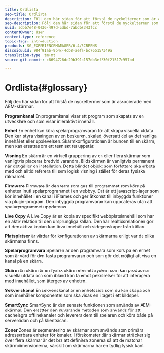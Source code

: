 ```yaml
---
title: Ordlista
seo-title: Ordlista
description: Följ den här sidan för att förstå de nyckeltermer som är associerade med AEM-skärmar.
seo-description: Följ den här sidan för att förstå de nyckeltermer som är associerade med AEM-skärmar.
uuid: 2cbb7e48-0436-497d-adbd-7abdb7343fcc
contentOwner: User
content-type: reference
topic-tags: introduction
products: SG_EXPERIENCEMANAGER/6.4/SCREENS
discoiquuid: 984f91ab-9b4c-4cb8-aefa-bc765157349a
translation-type: tm+mt
source-git-commit: c8694726dc29b391a157db3ef230f21517c957bd

---
```



# Ordlista{#glossary}

Följ den här sidan för att förstå de nyckeltermer som är associerade med AEM-skärmar.

**Programkanal** En programkanal visar ett program som skapats av en utvecklare och som visar interaktivt innehåll.

**Enhet** En enhet kan köra spelarprogramvaran för att skapa visuella utdata. Den kan styra visningen av en beskuren, skalad, översatt del av det vanliga innehållet eller upplevelsen. Skärmkonfigurationen är bunden till en skärm, men kan ersättas om ett tekniskt fel uppstår.

**Visning** En skärm är en virtuell gruppering av en eller flera skärmar som vanligtvis placeras bredvid varandra. Bildskärmen är vanligtvis permanent när det gäller en installation. Detta blir det objekt som författare ska arbeta med och alltid referera till som logisk visning i stället för deras fysiska räknardel.

**Firmware** Firmware är den term som ges till programmet som körs på enheten inuti spelarprogrammet i en webbvy. Det är ett javascript-lager som kör innehållet i en kanal i iFrames och ger åtkomst till inbyggda funktioner via plugin-program. Den inbyggda programvaran kan uppdateras utan att spelarprogrammet uppdateras.

**Live Copy** A Live Copy är en kopia av specifikt webbplatsinnehåll som har en aktiv relation till den ursprungliga källan. Den här realtidsrelationen gör att den aktiva kopian kan ärva innehåll och sidegenskaper från källan.

**Platsplatser** är värdar för konfigurationen av skärmarna enligt var de olika skärmarna finns.

**Spelarprogramvara** Spelaren är den programvara som körs på en enhet som är värd för den fasta programvaran och som gör det möjligt att visa en kanal på en skärm.

**Skärm** En skärm är en fysisk skärm eller ett system som kan producera visuella utdata och som ibland kan ta emot pekrörelser för att interagera med innehållet, som återges av enheten.

**Sekvenskanal** En sekvenskanal är en enhetssida som du kan skapa och som innehåller komponenter som ska visas en i taget i ett bildspel.

**SmartSync** SmartSync är den senaste funktionen som används av AEM-skärmar. Den ersätter den nuvarande metoden som används för att cachelagra offlinekanaler och leverera dem till spelaren och körs både på serversidan och på klientsidan.

**Zoner** Zones är segmentering av skärmar som används som primära adresserbara enheter för kanaler. I förekomster där skärmar sträcker sig över flera skärmar är det bra att definiera zonerna så att de matchar skärmdimensionerna, särskilt om skärmarna har en tydlig fysisk kant.
